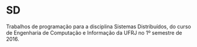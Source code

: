 # SD
Trabalhos de programação para a disciplina Sistemas Distribuídos, do curso de Engenharia de Computação e Informação da UFRJ no 1º semestre de 2016.
